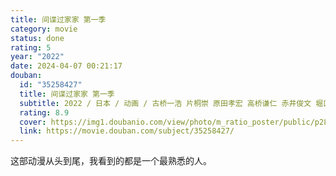 ```yaml
---
title: 间谍过家家 第一季
category: movie
status: done
rating: 5
year: "2022"
date: 2024-04-07 00:21:17
douban:
  id: "35258427"
  title: 间谍过家家 第一季
  subtitle: 2022 / 日本 / 动画 / 古桥一浩 片桐崇 原田孝宏 高桥谦仁 赤井俊文 堀口和树 山本阳介 北川朋哉 / 江口拓也 种崎敦美
  rating: 8.9
  cover: https://img1.doubanio.com/view/photo/m_ratio_poster/public/p2869306649.jpg
  link: https://movie.douban.com/subject/35258427/
---
```


这部动漫从头到尾，我看到的都是一个最熟悉的人。
